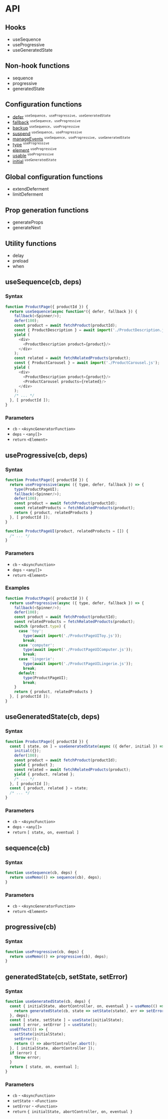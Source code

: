 # API

## Hooks

* useSequence
* useProgressive
* useGeneratedState

## Non-hook functions

* sequence
* progressive
* generatedState

## Configuration functions

* [defer](#defer) <sup>`useSequence, useProgressive, useGeneratedState`</sup>
* [fallback](#fallback) <sup>`useSequence, useProgressive`</sup>
* [backup](#backup) <sup>`useSequence, useProgressive`</sup>
* [suspend](#suspend) <sup>`useSequence, useProgressive`</sup>
* [manageEvents](#manageEvents) <sup>`useSequence, useProgressive, useGeneratedState`</sup>
* [type](#type) <sup>`useProgressive`</sup>
* [element](#element) <sup>`useProgressive`</sup>
* [usable](#usable) <sup>`useProgressive`</sup>
* [initial](#initial) <sup>`useGeneratedState`</sup>

## Global configuration functions

* extendDeferment
* limitDeferment

## Prop generation functions

* generateProps
* generateNext

## Utility functions

* delay
* preload
* when

## useSequence(cb, deps)

### Syntax

```js
function ProductPage({ productId }) {
  return useSequence(async function*({ defer, fallback }) {
    fallback(<Spinner/>);
    defer(100);
    const product = await fetchProduct(productId);
    const { ProductDescription } = await import('./ProductDescription.js');
    yield (
      <div>
        <ProductDescription product={product}/>
      </div>
    );
    const related = await fetchRelatedProducts(product);
    const { ProductCarousel } = await import('./ProductCarousel.js');
    yield (
      <div>
        <ProductDescription product={product}/>
        <ProductCarousel products={related}/>
      </div>
    );
    /* ... */
  }, [ productId ]);
}
```

### Parameters

* `cb` - `<AsyncGeneratorFunction>`
* `deps` - `<any[]>`
* `return` `<Element>`

## useProgressive(cb, deps)

### Syntax

```js
function ProductPage({ productId }) {
  return useProgressive(async ({ type, defer, fallback }) => {
    type(ProductPageUI);
    fallback(<Spinner/>);
    defer(100);
    const product = await fetchProduct(productId);
    const relatedProducts = fetchRelatedProducts(product);
    return { product, relatedProducts }
  }, [ productId ]);
}

function ProductPageUI(product, relatedProducts = []) {
  /* ... */
}
```

### Parameters

* `cb` - `<AsyncFunction>`
* `deps` - `<any[]>`
* `return` `<Element>`

### Examples

```js
function ProductPage({ productId }) {
  return useProgressive(async ({ type, defer, fallback }) => {
    fallback(<Spinner/>);
    defer(100);
    const product = await fetchProduct(productId);
    const relatedProducts = fetchRelatedProducts(product);
    switch (product.type) {
      case 'toy':
        type(await import('./ProductPageUIToy.js'));
        break;
      case 'computer':
        type(await import('./ProductPageUIComputer.js'));
        break;
      case 'lingerie':
        type(await import('./ProductPageUILingerie.js'));
        break;
      default:
        type(ProductPageUI);
        break;
    }
    return { product, relatedProducts }
  }, [ productId ]);
}
```

## useGeneratedState(cb, deps)

### Syntax

```js
function ProductPage({ productId }) {
  const [ state, on ] = useGeneratedState(async ({ defer, initial }) => {
    initial({});
    defer(100);
    const product = await fetchProduct(productId);
    yield { product };
    const related = await fetchRelatedProducts(product);
    yield { product, related };
    /* ... */
  }, [ productId ]);
  const { product, related } = state;
  /* ... */
}
```

### Parameters

* `cb` - `<AsyncFunction>`
* `deps` - `<any[]>`
* `return` `[ state, on, eventual ]`

## sequence(cb)

### Syntax

```js
function useSequence(cb, deps) {
  return useMemo(() => sequence(cb), deps);
}
```

### Parameters

* `cb` - `<AsyncGeneratorFunction>`
* `return` `<Element>`

## progressive(cb)

### Syntax

```js
function useProgressive(cb, deps) {
  return useMemo(() => progressive(cb), deps);
}
```

## generatedState(cb, setState, setError)


### Syntax

```js
function useGeneratedState(cb, deps) {
  const { initialState, abortController, on, eventual } = useMemo(() => {
    return generatedState(cb, state => setState(state), err => setError(err));
  }, deps);
  const [ state, setState ] = useState(initialState);
  const [ error, setError ] = useState();
  useEffect(() => {
    setState(initialState);
    setError();
    return () => abortController.abort();
  }, [ initialState, abortController ]);
  if (error) {
    throw error;
  }
  return [ state, on, eventual ];
}
```

### Parameters

* `cb` - `<AsyncFunction>`
* `setState` - `<Function>`
* `setError` - `<Function>`
* `return` `{ initialState, abortController, on, eventual }`
